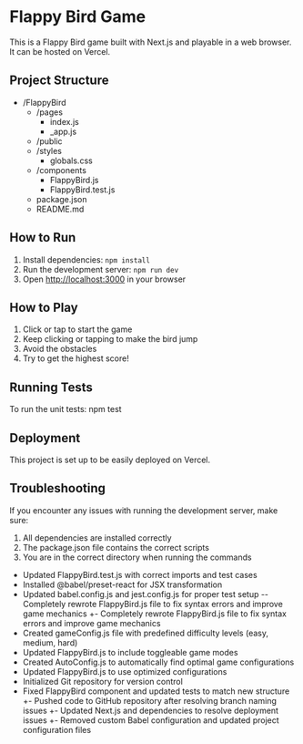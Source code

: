 # Flappy Bird Game

This is a Flappy Bird game built with Next.js and playable in a web browser. It can be hosted on Vercel.

## Project Structure

- /FlappyBird
  - /pages
    - index.js
    - _app.js
  - /public
  - /styles
    - globals.css
  - /components
    - FlappyBird.js
    - FlappyBird.test.js
  - package.json
  - README.md

## How to Run

1. Install dependencies: 
   `
   npm install
   `
2. Run the development server: 
   `
   npm run dev
   `
3. Open [http://localhost:3000](http://localhost:3000) in your browser

## How to Play

1. Click or tap to start the game
2. Keep clicking or tapping to make the bird jump
3. Avoid the obstacles
4. Try to get the highest score!

## Running Tests

To run the unit tests:
npm test

## Deployment

This project is set up to be easily deployed on Vercel.

## Troubleshooting

If you encounter any issues with running the development server, make sure:
1. All dependencies are installed correctly
2. The package.json file contains the correct scripts
3. You are in the correct directory when running the commands

- Updated FlappyBird.test.js with correct imports and test cases
- Installed @babel/preset-react for JSX transformation
- Updated babel.config.js and jest.config.js for proper test setup
-- Completely rewrote FlappyBird.js file to fix syntax errors and improve game mechanics
+- Completely rewrote FlappyBird.js file to fix syntax errors and improve game mechanics
- Created gameConfig.js file with predefined difficulty levels (easy, medium, hard)
- Updated FlappyBird.js to include toggleable game modes
- Created AutoConfig.js to automatically find optimal game configurations
- Updated FlappyBird.js to use optimized configurations
- Initialized Git repository for version control
- Fixed FlappyBird component and updated tests to match new structure
+- Pushed code to GitHub repository after resolving branch naming issues
+- Updated Next.js and dependencies to resolve deployment issues
+- Removed custom Babel configuration and updated project configuration files
